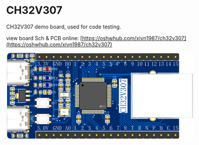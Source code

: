 # CH32V307
CH32V307 demo board, used for code testing.

view board Sch & PCB online: [https://oshwhub.com/xivn1987/ch32v307](https://oshwhub.com/xivn1987/ch32v307)

![](./CH32V307.png)
